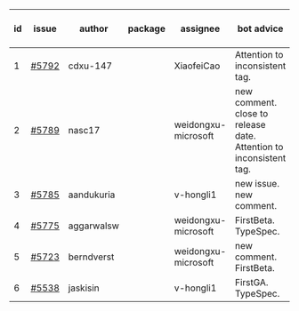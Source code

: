 | id | issue | author | package | assignee | bot advice | created date of issue | target release date | date from target |
| ------ | ------ | ------ | ------ | ------ | ------ | ------ | ------ | :-----: |
| 1 | [#5792](https://github.com/Azure/sdk-release-request/issues/5792) | cdxu-147 |  | XiaofeiCao | Attention to inconsistent tag. | 12-26 | 01-24 |  |
| 2 | [#5789](https://github.com/Azure/sdk-release-request/issues/5789) | nasc17 |  | weidongxu-microsoft | new comment. close to release date. Attention to inconsistent tag. | 12-24 | 01-07 | 2 |
| 3 | [#5785](https://github.com/Azure/sdk-release-request/issues/5785) | aandukuria |  | v-hongli1 | new issue. new comment. | 12-16 | 01-23 |  |
| 4 | [#5775](https://github.com/Azure/sdk-release-request/issues/5775) | aggarwalsw |  | weidongxu-microsoft | FirstBeta. TypeSpec. | 12-11 | 01-24 |  |
| 5 | [#5723](https://github.com/Azure/sdk-release-request/issues/5723) | berndverst |  | weidongxu-microsoft | new comment. FirstBeta. | 11-15 | 02-21 |  |
| 6 | [#5538](https://github.com/Azure/sdk-release-request/issues/5538) | jaskisin |  | v-hongli1 | FirstGA. TypeSpec. | 09-27 | 01-24 |  |
